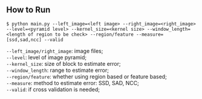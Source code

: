 ## How to Run

```
$ python main.py --left_image=<left image> --right_image=<right_image> --level=<pyramid level> --kernel_size=<kernel size> --window_length=<length of region to be check> --region/feature --measure=[ssd,sad,ncc] --valid
```

`--left_image/right_image`: image files;  
`--level`: level of image pyramid;  
`--kernel_size`: size of block to estimate error;  
`--window_length`: range to estimate error;  
`--region/feature`: whether using region based or feature based;  
`--measure`: method to estimate error: SSD, SAD, NCC;  
`--valid`: if cross validation is needed;